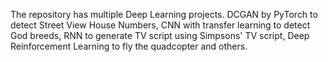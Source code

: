 The repository has multiple Deep Learning projects.
DCGAN by PyTorch to detect Street View House Numbers,
CNN with transfer learning to detect God breeds,
RNN to generate TV script using Simpsons' TV script,
Deep Reinforcement Learning to fly the quadcopter and others.
